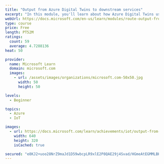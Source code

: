 ```yaml
---
title: "Output from Azure Digital Twins to downstream services"
excerpt: "In this module, you'll learn about how Azure Digital Twins uses event routes to send data to consumers outside the service."
webUrl: https://docs.microsoft.com/en-us/learn/modules/route-output-from-azure-digital-twins-to-downstream-services/
type: course
price: Free
length: PT52M
ratings:
  count: 59
  average: 4.7288136
heat: 50

provider:
  name: Microsoft Learn
  domain: microsoft.com
  images:
    - url: /assets/images/organizations/microsoft.com-50x50.jpg
      width: 50
      height: 50

levels:
  - Beginner

topics:
  - Azure
  - IoT

images:
  - url: https://docs.microsoft.com/learn/achievements/iot/output-from-adt-to-downstream-services-social.png
    width: 640
    height: 320
    isCached: true

secured: "e8KJ2+uoo28NrZ9maJd1D59wbcpLR9xlE2P8QAE29j4Svad/HGmeAtEGMMLBH2Lk6CRpWFDO7hRQdplaKjpjWNuDPWaS4DNjIF7RutFSnGddxc1J/WPIgR6VCz+pb58D2fDzoYMAtEZFv+Jz/tVRygqjIfxR95vH6oi/fdzEeKlDgBBOxdtKtcLL9gbtbj7YHfIlohAxQ2i0DZ+NNtYrFhZ6+uv8TS6SggwGpFqKE9nmNT8/jHslyWBs5mngKjSeUAFajWIH4Y/BF0CW2G59oyyfePGTjnXo7/HrlX0dUk22rCQVN/uiAL+sLon77+uP92LIsQ9dvqpY+ASWNmd9pex9i97PIYp8DD70ygIEMmmrQam1YYGqzjkqXDcsAi5Osy00CPnIhf91nuW33Zwck6kJoYOt2UYdskoAAWvWWBU=;DDc9szZLdClMNMCPFGNTBg=="
---
```


